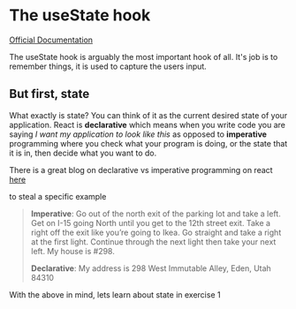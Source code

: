 # The useState hook

[Official Documentation](https://react.dev/reference/react/hooks#state-hooks)

The useState hook is arguably the most important hook of all. It's job is to remember things, it is used to capture the users input.

## But first, state

What exactly is state? You can think of it as the current desired state of your application. React is **declarative** which means when you write code you are saying _I want my application to look like this_ as
opposed to **imperative** programming where you check what your program is doing, or the state that it is in, then decide what you want to do.

There is a great blog on declarative vs imperative programming on react [here](https://ui.dev/imperative-vs-declarative-programming)

to steal a specific example

> **Imperative**: Go out of the north exit of the parking lot and take a left. Get on I-15 going North until you get to the 12th street exit. Take a right off the exit like you’re going to Ikea. Go straight and take a right at the first light. Continue through the next light then take your next left. My house is #298.
>
> **Declarative**: My address is 298 West Immutable Alley, Eden, Utah 84310

With the above in mind, lets learn about state in exercise 1


